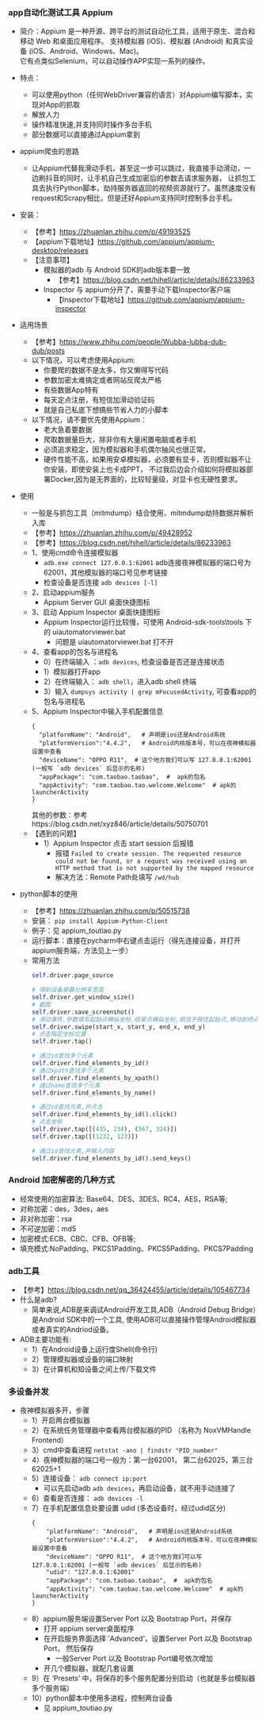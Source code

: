 ### app自动化测试工具 Appium
- 简介：Appium 是一种开源、跨平台的测试自动化工具，适用于原生、混合和移动 Web 和桌面应用程序。
  支持模拟器 (iOS)、模拟器 (Android) 和真实设备 (iOS、Android、Windows、Mac)。  
  它有点类似Selenium，可以自动操作APP实现一系列的操作。
- 特点：
    - 可以使用python（任何WebDriver兼容的语言）对Appium编写脚本，实现对App的抓取
    - 解放人力
    - 操作精准快速,并支持同时操作多台手机
    - 部分数据可以直接通过Appium拿到
- appium爬虫的思路
    - 让Appium代替我滑动手机，甚至这一步可以跳过，我直接手动滑动，一边刷抖音的同时，让手机自己生成加密后的参数去请求服务器，
      让抓包工具去执行Python脚本，劫持服务器返回的视频资源就行了。虽然速度没有request和Scrapy相比，但是还好Appium支持同时控制多台手机。
- 安装：
    - 【参考】https://zhuanlan.zhihu.com/p/49193525
    - 【appium下载地址】https://github.com/appium/appium-desktop/releases
    - 【注意事项】
        - 模拟器的adb 与 Android SDK的adb版本要一致
            - 【参考】https://blog.csdn.net/hihell/article/details/86233963
        - Inspector 与 appium分开了，需要手动下载Inspector客户端
            - 【Inspector下载地址】https://github.com/appium/appium-inspector
- 适用场景
    - 【参考】https://www.zhihu.com/people/Wubba-lubba-dub-dub/posts
    - 以下情况，可以考虑使用Appium:
        - 你要爬的数据不是太多，你又懒得写代码
        - 参数加密太难搞定或者网站反爬太严格
        - 有些数据App特有
        - 每天定点注册，有短信加滑动验证码
        - 就是自己私底下想搞些节省人力的小脚本
    - 以下情况，请不要优先使用Appium：
        - 老大急着要数据
        - 爬取数据量巨大，除非你有大量闲置电脑或者手机
        - 必须追求稳定，因为模拟器和手机偶尔抽风也很正常。
        - 硬件性能不高，如果用安卓模拟器，必须要有显卡，否则模拟器不让你安装，即使安装上也卡成PPT，
          不过我后边会介绍如何将模拟器部署Docker,因为是无界面的，比较轻量级，对显卡也无硬性要求。
  
- 使用
    - 一般是与抓包工具（mitmdump）结合使用，mitmdump劫持数据并解析入库
    - 【参考】https://zhuanlan.zhihu.com/p/49428952
    - 【参考】https://blog.csdn.net/hihell/article/details/86233963
    - 1、使用cmd命令连接模拟器
        - `adb.exe connect 127.0.0.1:62001` adb连接夜神模拟器的端口号为62001，其他模拟器的端口号见参考链接
        - 检查设备是否连接 `adb devices [-l]`
    - 2、启动appium服务
        - Appium Server GUI 桌面快捷图标
    - 3、启动 Appium Inspector 桌面快捷图标
        - Appium Inspector运行比较慢，可使用 Android-sdk-tools\tools 下的 uiautomatorviewer.bat
            - 问题是 uiautomatorviewer.bat 打不开
    - 4、查看app的包名与进程名
        - 0）在终端输入 ：`adb devices`, 检查设备是否还是连接状态
        - 1）模拟器打开app
        - 2）在终端输入： `adb shell`，进入adb shell 终端
        - 3）输入 `dumpsys activity | grep mFocusedActivity`, 可查看app的包名与进程名
    - 5、Appium Inspector中输入手机配置信息
        ```text
        {
          "platformName": "Android",   # 声明是ios还是Android系统
          "platformVersion":"4.4.2",   # Android内核版本号，可以在夜神模拟器设置中查看   
          "deviceName": "OPPO R11",  # 这个地方我们可以写 127.0.0.1:62001 (一般写 `adb devices` 后显示的名称)
          "appPackage": "com.taobao.taobao",  #  apk的包名 
          "appActivity": "com.taobao.tao.welcome.Welcome"  # apk的launcherActivity
        }
        ```
        其他的参数：参考https://blog.csdn.net/xyz846/article/details/50750701
    - 【遇到的问题】
        - 1）Appium Inspector 点击 start session 后报错
            - 报错 `Failed to create session. The requested resource could not be found, or a request was received using an HTTP method that is not supported by the mapped resource`
            - 解决方法：Remote Path处填写 `/wd/hub`
    
- python脚本的使用
    - 【参考】https://zhuanlan.zhihu.com/p/50515738
    - 安装： `pip install Appium-Python-Client`
    - 例子：见 appium_toutiao.py
    - 运行脚本：直接在pycharm中右键点击运行（得先连接设备，并打开appium服务端，方法见上一步）
    - 常用方法
        ```python
        self.driver.page_source
      
        # 得到设备屏幕分辨率宽高
        self.driver.get_window_size()
        # 截图
        self.driver.save_screenshot()
        # 滑动事件,参数填写起始点横纵坐标,结束点横纵坐标,相当于按住起始点,移动到终点,松开
        self.driver.swipe(start_x, start_y, end_x, end_y)
        # 点击指定坐标位置
        self.driver.tap()
      
        # 通过id查找多个元素
        self.driver.find_elements_by_id()
        # 通过xpath查找多个元素
        self.driver.find_elements_by_xpath()
        # 通过name查找多个元素
        self.driver.find_elements_by_name()
      
        # 通过id查找元素,并点击
        self.driver.find_elements_by_id().click()
        # 点击坐标
        self.driver.tap([(435, 234), (567, 324)])
        self.driver.tap([(1232, 123)])
        
        # 通过id查找元素,并输入内容
        self.driver.find_elements_by_id().send_keys()
        ```

### Android 加密解密的几种方式
- 经常使用的加密算法: Base64、DES、3DES、RC4、AES，RSA等;
- 对称加密：des，3des，aes
- 非对称加密：rsa
- 不可逆加密：md5
- 加密模式:ECB、CBC、CFB、OFB等;
- 填充模式:NoPadding、PKCS1Padding、PKCS5Padding、PKCS7Padding

### adb工具
- 【参考】https://blog.csdn.net/qq_36424455/article/details/105467734
- 什么是adb?
    - 简单来说,ADB是来调试Android开发工具,ADB（Android Debug Bridge）是Android SDK中的一个工具, 使用ADB可以直接操作管理Android模拟器或者真实的Andriod设备。
-  ADB主要功能有:
    - 1）在Android设备上运行度Shell(命令行)
    - 2）管理模拟器或设备的端口映射
    - 3）在计算机和知设备之间上传/下载文件
    
### 多设备并发
- 夜神模拟器多开，步骤
    - 1）开启两台模拟器
    - 2）在系统任务管理器中查看两台模拟器的PID （名称为 NoxVMHandle Frontend）
    - 3）cmd中查看进程 `netstat -ano | findstr "PID_number"`
    - 4）夜神模拟器的端口号一般为：第一台62001， 第二台62025，第三台62025+1
    - 5）连接设备： `adb connect ip:port`
        - 可以先启动adb `adb devices`，再启动设备，就不用手动连接了
    - 6）查看是否连接： `adb devices -l`
    - 7）在手机配置信息处要设置 udid (多态设备时，经过udid区分)
        ```text
        {
            "platformName": "Android",   # 声明是ios还是Android系统
            "platformVersion":"4.4.2",   # Android内核版本号，可以在夜神模拟器设置中查看   
            "deviceName": "OPPO R11",  # 这个地方我们可以写 127.0.0.1:62001 (一般写 `adb devices` 后显示的名称)
            "udid": "127.0.0.1:62001"
            "appPackage": "com.taobao.taobao",  #  apk的包名 
            "appActivity": "com.taobao.tao.welcome.Welcome"  # apk的launcherActivity
        }
        ```
    - 8）appium服务端设置Server Port 以及 Bootstrap Port，并保存
        - 打开 appium server桌面程序
        - 在开启服务界面选择 ’Advanced‘，设置Server Port 以及 Bootstrap Port， 然后保存
            - 一般Server Port 以及 Bootstrap Port编号依次增加
        - 开几个模拟器，就配几套设置
    - 9）在 ‘Presets’ 中，将保存的多个服务配置分别启动（也就是多台模拟器多个服务端）
    - 10）python脚本中使用多进程，控制两台设备
        - 见 appium_toutiao.py